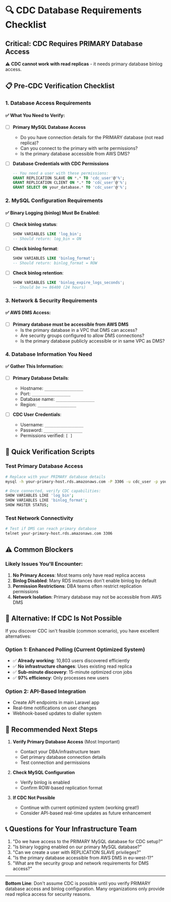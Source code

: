 # 🔍 CDC Database Requirements Checklist

## Critical: CDC Requires PRIMARY Database Access

⚠️ **CDC cannot work with read replicas** - it needs primary database binlog access.

## 📋 Pre-CDC Verification Checklist

### 1. Database Access Requirements

#### ✅ What You Need to Verify:
- [ ] **Primary MySQL Database Access**
  - Do you have connection details for the PRIMARY database (not read replica)?
  - Can you connect to the primary with write permissions?
  - Is the primary database accessible from AWS DMS?

- [ ] **Database Credentials with CDC Permissions**
  ```sql
  -- You need a user with these permissions:
  GRANT REPLICATION SLAVE ON *.* TO 'cdc_user'@'%';
  GRANT REPLICATION CLIENT ON *.* TO 'cdc_user'@'%';
  GRANT SELECT ON your_database.* TO 'cdc_user'@'%';
  ```

### 2. MySQL Configuration Requirements

#### ✅ Binary Logging (binlog) Must Be Enabled:
- [ ] **Check binlog status**:
  ```sql
  SHOW VARIABLES LIKE 'log_bin';
  -- Should return: log_bin = ON
  ```

- [ ] **Check binlog format**:
  ```sql
  SHOW VARIABLES LIKE 'binlog_format';
  -- Should return: binlog_format = ROW
  ```

- [ ] **Check binlog retention**:
  ```sql
  SHOW VARIABLES LIKE 'binlog_expire_logs_seconds';
  -- Should be >= 86400 (24 hours)
  ```

### 3. Network & Security Requirements

#### ✅ AWS DMS Access:
- [ ] **Primary database must be accessible from AWS DMS**
  - Is the primary database in a VPC that DMS can access?
  - Are security groups configured to allow DMS connections?
  - Is the primary database publicly accessible or in same VPC as DMS?

### 4. Database Information You Need

#### ✅ Gather This Information:
- [ ] **Primary Database Details**:
  - Hostname: `_________________`
  - Port: `_________________`
  - Database name: `_________________`
  - Region: `_________________`

- [ ] **CDC User Credentials**:
  - Username: `_________________`
  - Password: `_________________`
  - Permissions verified: `[ ]`

## 🚀 Quick Verification Scripts

### Test Primary Database Access
```bash
# Replace with your PRIMARY database details
mysql -h your-primary-host.rds.amazonaws.com -P 3306 -u cdc_user -p your_database

# Once connected, verify CDC capabilities:
SHOW VARIABLES LIKE 'log_bin';
SHOW VARIABLES LIKE 'binlog_format';
SHOW MASTER STATUS;
```

### Test Network Connectivity
```bash
# Test if DMS can reach primary database
telnet your-primary-host.rds.amazonaws.com 3306
```

## ⚠️ Common Blockers

### Likely Issues You'll Encounter:
1. **No Primary Access**: Most teams only have read replica access
2. **Binlog Disabled**: Many RDS instances don't enable binlog by default
3. **Permission Restrictions**: DBA teams often restrict replication permissions
4. **Network Isolation**: Primary database may not be accessible from AWS DMS

## 🔄 Alternative: If CDC Is Not Possible

If you discover CDC isn't feasible (common scenario), you have excellent alternatives:

### Option 1: Enhanced Polling (Current Optimized System)
- ✅ **Already working**: 10,803 users discovered efficiently
- ✅ **No infrastructure changes**: Uses existing read replica
- ✅ **Sub-minute discovery**: 15-minute optimized cron jobs
- ✅ **97% efficiency**: Only processes new users

### Option 2: API-Based Integration
- Create API endpoints in main Laravel app
- Real-time notifications on user changes
- Webhook-based updates to dialler system

## 🎯 Recommended Next Steps

1. **Verify Primary Database Access** (Most Important)
   - Contact your DBA/infrastructure team
   - Get primary database connection details
   - Test connection and permissions

2. **Check MySQL Configuration**
   - Verify binlog is enabled
   - Confirm ROW-based replication format

3. **If CDC Not Possible**
   - Continue with current optimized system (working great!)
   - Consider API-based real-time updates as future enhancement

## 📞 Questions for Your Infrastructure Team

1. "Do we have access to the PRIMARY MySQL database for CDC setup?"
2. "Is binary logging enabled on our primary MySQL database?"
3. "Can we create a user with REPLICATION SLAVE privileges?"
4. "Is the primary database accessible from AWS DMS in eu-west-1?"
5. "What are the security group and network requirements for DMS access?"

---

**Bottom Line**: Don't assume CDC is possible until you verify PRIMARY database access and binlog configuration. Many organizations only provide read replica access for security reasons. 